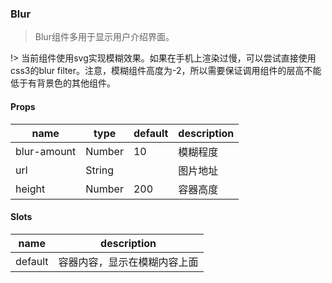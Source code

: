 ### Blur

> Blur组件多用于显示用户介绍界面。

!> 当前组件使用svg实现模糊效果。如果在手机上渲染过慢，可以尝试直接使用css3的blur filter。注意，模糊组件高度为-2，所以需要保证调用组件的层高不能低于有背景色的其他组件。

#### Props

|name|type|default|description|
|----|----|-------|-----------|
|blur-amount|Number|10|模糊程度|
|url|String||图片地址|
|height|Number|200|容器高度|

#### Slots

|name|description|
|----|-----------|
|default|容器内容，显示在模糊内容上面|
